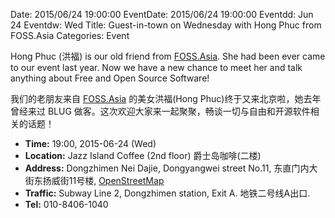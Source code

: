 Date: 2015/06/24 19:00:00
EventDate: 2015/06/24 19:00:00
Eventdd: Jun 24
Eventdw: Wed
Title: Guest-in-town on Wednesday with Hong Phuc from FOSS.Asia
Categories: Event

Hong Phuc (洪福) is our old friend from [FOSS.Asia](http://fossasia.org). She had been ever came to our event last year. Now we have a new chance to meet her and talk anything about Free and Open Source Software!

我们的老朋友来自 [FOSS.Asia](http://fossasia.org) 的美女洪福(Hong Phuc)终于又来北京啦，她去年曾经来过 BLUG 做客。这次欢迎大家来一起聚聚，畅谈一切与自由和开源软件相关的话题！

* **Time:** 19:00, 2015-06-24 (Wed)
* **Location:** Jazz Island Coffee (2nd floor) 爵士岛咖啡(二楼) 
* **Address:** Dongzhimen Nei Dajie, Dongyangwei street No.11, 东直门内大街东扬威街11号楼, [OpenStreetMap](http://www.openstreetmap.org/#map=19/39.94030/116.42536)
* **Traffic:** Subway Line 2, Dongzhimen station, Exit A. 地铁二号线A出口.
* **Tel:** 010-8406-1040

